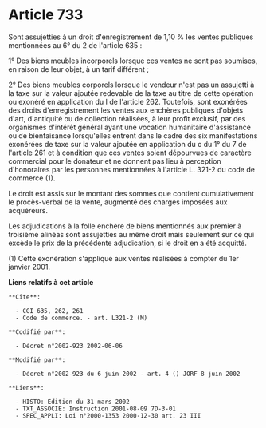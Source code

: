 # Article 733

Sont assujetties à un droit d'enregistrement de 1,10 % les ventes publiques mentionnées au 6° du 2 de l'article 635 :

1° Des biens meubles incorporels lorsque ces ventes ne sont pas soumises, en raison de leur objet, à un tarif différent ;

2° Des biens meubles corporels lorsque le vendeur n'est pas un assujetti à la taxe sur la valeur ajoutée redevable de la taxe
au titre de cette opération ou exonéré en application du I de l'article 262. Toutefois, sont exonérées des droits
d'enregistrement les ventes aux enchères publiques d'objets d'art, d'antiquité ou de collection réalisées, à leur profit
exclusif, par des organismes d'intérêt général ayant une vocation humanitaire d'assistance ou de bienfaisance lorsqu'elles
entrent dans le cadre des six manifestations exonérées de taxe sur la valeur ajoutée en application du c du 1° du 7 de
l'article 261 et à condition que ces ventes soient dépourvues de caractère commercial pour le donateur et ne donnent pas lieu
à perception d'honoraires par les personnes mentionnées à l'article L. 321-2 du code de commerce (1).

Le droit est assis sur le montant des sommes que contient cumulativement le procès-verbal de la vente, augmenté des charges
imposées aux acquéreurs.

Les adjudications à la folle enchère de biens mentionnés aux premier à troisième alinéas sont assujetties au même droit mais
seulement sur ce qui excède le prix de la précédente adjudication, si le droit en a été acquitté.

(1) Cette exonération s'applique aux ventes réalisées à compter du 1er janvier 2001.

**Liens relatifs à cet article**

	**Cite**:

	  - CGI 635, 262, 261
	  - Code de commerce. - art. L321-2 (M)

	**Codifié par**:

	  - Décret n°2002-923 2002-06-06

	**Modifié par**:

	  - Décret n°2002-923 du 6 juin 2002 - art. 4 () JORF 8 juin 2002

	**Liens**:

	  - HISTO: Edition du 31 mars 2002
	  - TXT_ASSOCIE: Instruction 2001-08-09 7D-3-01
	  - SPEC_APPLI: Loi n°2000-1353 2000-12-30 art. 23 III
